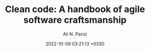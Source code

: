 ---
layout: post
title: "Clean code: A handbook of agile software craftsmanship"
author: "Ali N. Parizi"
img: "/assets/images/books/design-patterns/title.png"
date:   2022-10-09 03:21:13 +0330
categories: book programming design design-pattern
brief: "Deep work is the ability to focus without distraction on a cognitively demanding task. coined by the author on his popular blog Study Hacks, deep work will make you better at what you do, let you achieve more in less time and provide the sense of true fulfilment that comes from the mastery of a skill. In short, deep work is like a superpower in our increasingly competitive economy."
---